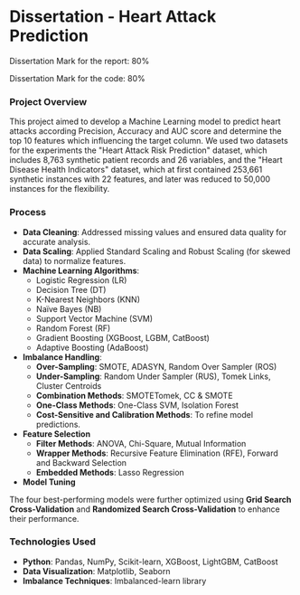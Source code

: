 # **Dissertation - Heart Attack Prediction**

Dissertation Mark for the report: 80%

Dissertation Mark for the code: 80%

### Project Overview

This project aimed to develop a Machine Learning model to predict heart attacks according Precision, Accuracy and AUC score and determine the top 10 features which influencing the target column.
We used two datasets for the experiments the "Heart Attack Risk Prediction" dataset, which includes 
8,763 synthetic patient records and 26 variables, and the "Heart Disease Health Indicators" dataset, which 
at first contained 253,661 synthetic instances with 22 features, and later was reduced to 50,000 instances 
for the flexibility.

### Process

- **Data Cleaning**: Addressed missing values and ensured data quality for accurate analysis.
- **Data Scaling**: Applied Standard Scaling and Robust Scaling (for skewed data) to normalize features.
- **Machine Learning Algorithms**:
    - Logistic Regression (LR)
    - Decision Tree (DT)
    - K-Nearest Neighbors (KNN)
    - Naïve Bayes (NB)
    - Support Vector Machine (SVM)
    - Random Forest (RF)
    - Gradient Boosting (XGBoost, LGBM, CatBoost)
    - Adaptive Boosting (AdaBoost)
- **Imbalance Handling**:
    - **Over-Sampling**: SMOTE, ADASYN, Random Over Sampler (ROS)
    - **Under-Sampling**: Random Under Sampler (RUS), Tomek Links, Cluster Centroids
    - **Combination Methods**: SMOTETomek, CC & SMOTE
    - **One-Class Methods**: One-Class SVM, Isolation Forest
    - **Cost-Sensitive and Calibration Methods**: To refine model predictions.
- **Feature Selection**
    - **Filter Methods**: ANOVA, Chi-Square, Mutual Information
    - **Wrapper Methods**: Recursive Feature Elimination (RFE), Forward and Backward Selection
    - **Embedded Methods**: Lasso Regression
- **Model Tuning**

The four best-performing models were further optimized using **Grid Search Cross-Validation** and **Randomized Search Cross-Validation** to enhance their performance.

### **Technologies Used**

- **Python**: Pandas, NumPy, Scikit-learn, XGBoost, LightGBM, CatBoost
- **Data Visualization**: Matplotlib, Seaborn
- **Imbalance Techniques**: Imbalanced-learn library

